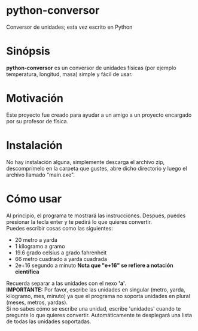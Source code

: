 # python-conversor
Conversor de unidades; esta vez escrito en Python
<h1>Sinópsis</h1>
<strong>python-conversor</strong> es un conversor de unidades físicas (por ejemplo temperatura, longitud, masa) simple y fácil de usar.
<h1>Motivación</h1>
Este proyecto fue creado para ayudar a un amigo a un proyecto encargado por su profesor de física.
<h1>Instalación</h1>
No hay instalación alguna, simplemente descarga el archivo zip, descomprímelo en la carpeta que gustes, 
abre dicho directorio y luego el archivo llamado "main.exe".
<h1>Cómo usar</h1>
Al principio, el programa te mostrará las instrucciones. Después, puedes presionar la tecla enter y te pedirá lo que quieres
convertir. <br>
Puedes escribir cosas como las siguientes:<br>
<ul>
<li>20 metro a yarda</li>
<li>1 kilogramo a gramo</li>
<li>19.6 grado celsius a grado fahrenheit</li>
<li>66 metro cuadrado a yarda cuadrada</li>
<li>2e+16 segundo a minuto <strong>Nota que "e+16" se refiere a notación científica</strong></li>
</ul>
Recuerda separar a las unidades con el nexo <strong>'a'</strong>.<br>
<strong>IMPORTANTE:</strong> Por favor, escribe las unidades en singular (metro, yarda, kilogramo, mes, minuto) ya que el programa 
no soporta unidades en plural (meses, metros, yardas).<br>
Si no sabes cómo se escribe una unidad, escribe 'unidades' cuando te pregunte lo que quieres convertir. Automáticamente te
desplegará una lista de todas las unidades soportadas.
